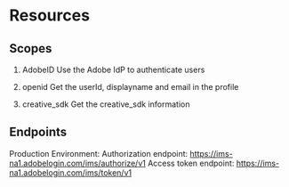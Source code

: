 # Resources

## Scopes
1. AdobeID
Use the Adobe IdP to authenticate users

2. openid
Get the userId, displayname and email in the profile

3. creative_sdk
Get the creative_sdk information

## Endpoints

Production Environment:
Authorization endpoint: https://ims-na1.adobelogin.com/ims/authorize/v1
Access token endpoint: https://ims-na1.adobelogin.com/ims/token/v1 
